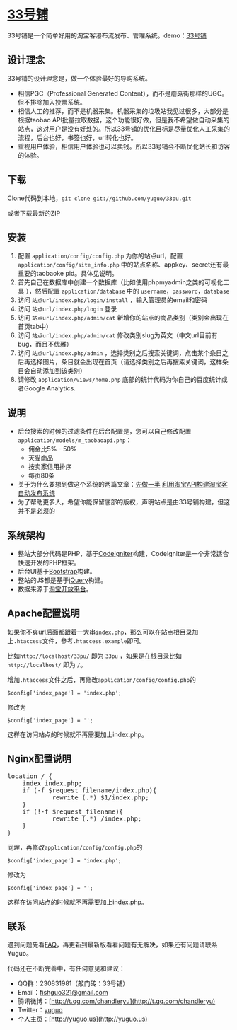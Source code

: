 ﻿# [33号铺](http://33pu.net) #

33号铺是一个简单好用的淘宝客瀑布流发布、管理系统。demo：[33号铺](http://33pu.net)

## 设计理念 ##
33号铺的设计理念是，做一个体验最好的导购系统。

- 相信PGC（Professional Generated Content），而不是蘑菇街那样的UGC。但不排除加入投票系统。
- 相信人工的推荐，而不是机器采集。机器采集的垃圾站我见过很多，大部分是根据taobao API批量拉取数据，这个功能很好做，但是我不希望做自动采集的站点，这对用户是没有好处的。所以33号铺的优化目标是尽量优化人工采集的流程，后台也好，书签也好，url转化也好。
- 重视用户体验，相信用户体验也可以卖钱。所以33号铺会不断优化站长和访客的体验。

## 下载 ##
Clone代码到本地，`git clone git://github.com/yuguo/33pu.git`

或者下载最新的ZIP

## 安装 ##
1. 配置 `application/config/config.php` 为你的站点url，配置 `application/config/site_info.php` 中的站点名称、appkey、secret还有最重要的taobaoke pid。具体见说明。
2. 首先自己在数据库中创建一个数据库（比如使用phpmyadmin之类的可视化工具
），然后配置 `application/database` 中的 `username`，`password`，`database`
3. 访问 `站点url/index.php/login/install` ，输入管理员的email和密码
4. 访问 `站点url/index.php/login` 登录
5. 访问 `站点url/index.php/admin/cat` 新增你的站点的商品类别（类别会出现在首页tab中）
6. 访问 `站点url/index.php/admin/cat` 修改类别slug为英文（中文url目前有bug，而且不优雅）
7. 访问 `站点url/index.php/admin` ，选择类别之后搜索关键词，点击某个条目之后再选择图片，条目就会出现在首页（请选择类别之后再搜索关键词，这样条目会自动添加到该类别）
8. 请修改 `application/views/home.php` 底部的统计代码为你自己的百度统计或者Google Analytics.

## 说明 ##
- 后台搜索的时候的过滤条件在后台配置是，您可以自己修改配置`application/models/m_taobaoapi.php`：
	- 佣金比5% - 50%
	- 天猫商品
	- 按卖家信用排序
	- 每页80条
- 关于为什么要想到做这个系统的两篇文章：[先做一半](http://yuguo.us/weblog/half-first/) [利用淘宝API构建淘宝客自动发布系统](http://yuguo.us/weblog/a-cps-cms-build-with-taobao-api/)
- 为了帮助更多人，希望你能保留底部的版权，声明站点是由33号铺构建，但这并不是必须的

## 系统架构 ##

- 整站大部分代码是PHP，基于[CodeIgniter](http://codeigniter.org.cn/)构建，CodeIgniter是一个非常适合快速开发的PHP框架。
- 后台UI基于[Bootstrap](http://twitter.github.com/bootstrap/)构建。
- 整站的JS都是基于[jQuery](http://jquery.com/)构建。
- 数据来源于[淘宝开放平台](http://open.taobao.com/index.htm)。

## Apache配置说明 ##
	
如果你不爽url后面都跟着一大串`index.php`，那么可以在站点根目录加上`.htaccess`文件，参考`.htaccess.example`即可。

比如`http://localhost/33pu/` 即为 `33pu` ，如果是在根目录比如 `http://localhost/` 即为 `/`。

增加`.htaccess`文件之后，再修改`application/config/config.php`的

	$config['index_page'] = 'index.php';

修改为

	$config['index_page'] = '';

这样在访问站点的时候就不再需要加上index.php。

## Nginx配置说明 ##

<pre>location / {
	index index.php;
	if (-f $request_filename/index.php){
	        rewrite (.*) $1/index.php;
	}
	if (!-f $request_filename){
	        rewrite (.*) /index.php;
	}
}</pre>

同理，再修改`application/config/config.php`的

	$config['index_page'] = 'index.php';

修改为

	$config['index_page'] = '';

这样在访问站点的时候就不再需要加上index.php。

## 联系 ##

遇到问题先看[FAQ](https://github.com/yuguo/33pu/wiki/FAQ)，再更新到最新版看看问题有无解决，如果还有问题请联系Yuguo。

代码还在不断完善中，有任何意见和建议：

- QQ群：230831981（敲门砖：33号铺）
- Email：fishguo321@gmail.com
- 腾讯微博：[http://t.qq.com/chandleryu](http://t.qq.com/chandleryu)
- Twitter：[yuguo](https://twitter.com/yuguo)
- 个人主页：[http://yuguo.us](http://yuguo.us)